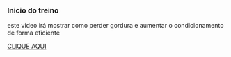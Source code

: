 ### Inicio do treino

este video irá mostrar como perder gordura e aumentar o condicionamento de forma eficiente

[CLIQUE AQUI](https://www.youtube.com/watch?v=Vq7qvUj6CXs)